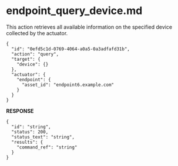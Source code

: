 
# endpoint_query_device.md

This action retrieves all available information on the specified device collected by the actuator.

```
{
  "id": "0efd5c1d-0769-4064-a0a5-0a3adfafd31b",
  "action": "query",
  "target": {
    "device": {}
  },
  "actuator": {
    "endpoint": {
      "asset_id": "endpoint6.example.com"
    }
  }
}
```

**RESPONSE**

```
{
  "id": "string",
  "status": 200,
  "status_text": "string",
  "results": {
    "command_ref": "string"
  }
}
```